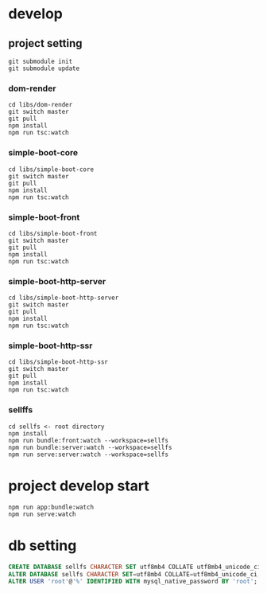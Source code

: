 # develop
## project setting
```shell
git submodule init
git submodule update
```

### dom-render
```shell
cd libs/dom-render
git switch master
git pull
npm install
npm run tsc:watch
```

### simple-boot-core
```shell
cd libs/simple-boot-core
git switch master
git pull
npm install
npm run tsc:watch
```

### simple-boot-front
```shell
cd libs/simple-boot-front
git switch master
git pull
npm install
npm run tsc:watch
```

### simple-boot-http-server
```shell
cd libs/simple-boot-http-server
git switch master
git pull
npm install
npm run tsc:watch
```

### simple-boot-http-ssr
```shell
cd libs/simple-boot-http-ssr
git switch master
git pull
npm install
npm run tsc:watch
```

### sellffs
```
cd sellfs <- root directory
npm install
npm run bundle:front:watch --workspace=sellfs
npm run bundle:server:watch --workspace=sellfs
npm run serve:server:watch --workspace=sellfs
```


# project develop start
```shell
npm run app:bundle:watch
npm run serve:watch
```


# db setting
```sql
CREATE DATABASE sellfs CHARACTER SET utf8mb4 COLLATE utf8mb4_unicode_ci;
ALTER DATABASE sellfs CHARACTER SET=utf8mb4 COLLATE=utf8mb4_unicode_ci;
ALTER USER 'root'@'%' IDENTIFIED WITH mysql_native_password BY 'root';
```